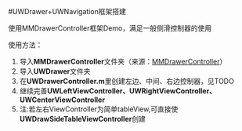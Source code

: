 #UWDrawer+UWNavigation框架搭建

使用MMDrawerController框架Demo，满足一般侧滑控制器的使用

使用方法：

1. 导入**MMDrawerController**文件夹（来源：[MMDrawerController](https://github.com/mutualmobile/MMDrawerController)）
2. 导入**UWDrawer**文件夹
3. 在**UWDrawerController.m**里创建左边、中间、右边控制器，见TODO
4. 继续完善**UWLeftViewController、UWRightViewController、UWCenterViewController**
5. 注:若左右ViewController为简单tableView,可直接使**UWDrawSideTableViewController**创建




